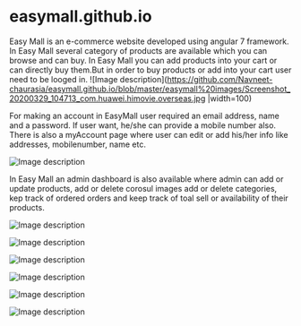 # easymall.github.io
Easy Mall is an e-commerce website developed using angular 7 framework.
In Easy Mall several category of products are available which you can browse and can buy.
In Easy Mall you can add products into your cart or can directly buy them.But in order to buy products 
or add into your cart user need to be looged in.
![Image description](https://github.com/Navneet-chaurasia/easymall.github.io/blob/master/easymall%20images/Screenshot_20200329_104713_com.huawei.himovie.overseas.jpg |width=100)


For making an account in EasyMall user required an email address, name and a password.
If user want, he/she can provide a mobile number also.
There is also a myAccount page where user can edit or add his/her info like addresses, mobilenumber, name etc.

![Image description](https://github.com/Navneet-chaurasia/easymall.github.io/blob/master/easymall%20images/Screenshot_20200329_104726_com.huawei.himovie.overseas.jpg)

In Easy Mall an admin dashboard is also available where admin can add or update products, add or delete corosul images
add or delete categories, kep track of ordered orders and keep track of toal sell or availability of their products.


![Image description](https://github.com/Navneet-chaurasia/easymall.github.io/blob/master/easymall%20images/Screenshot_20200329_104733_com.huawei.himovie.overseas.jpg)

![Image description](https://github.com/Navneet-chaurasia/easymall.github.io/blob/master/easymall%20images/Screenshot_20200329_104743_com.huawei.himovie.overseas.jpg)


![Image description](https://github.com/Navneet-chaurasia/easymall.github.io/blob/master/easymall%20images/Screenshot_20200329_104749_com.huawei.himovie.overseas.jpg)


![Image description](https://github.com/Navneet-chaurasia/easymall.github.io/blob/master/easymall%20images/Screenshot_20200329_104800_com.huawei.himovie.overseas.jpg)


![Image description](https://github.com/Navneet-chaurasia/easymall.github.io/blob/master/easymall%20images/Screenshot_20200329_104823_com.huawei.himovie.overseas.jpg)



![Image description](https://github.com/Navneet-chaurasia/easymall.github.io/blob/master/easymall%20images/Screenshot_20200329_104846_com.huawei.himovie.overseas.jpg)



